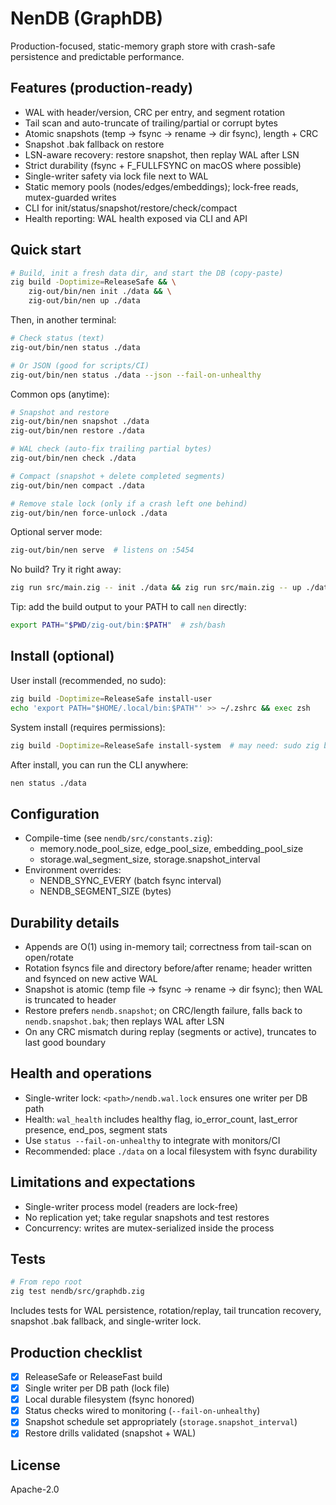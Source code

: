 
# NenDB (GraphDB)

Production-focused, static-memory graph store with crash-safe persistence and predictable performance.

## Features (production-ready)
- WAL with header/version, CRC per entry, and segment rotation
- Tail scan and auto-truncate of trailing/partial or corrupt bytes
- Atomic snapshots (temp → fsync → rename → dir fsync), length + CRC
- Snapshot .bak fallback on restore
- LSN-aware recovery: restore snapshot, then replay WAL after LSN
- Strict durability (fsync + F_FULLFSYNC on macOS where possible)
- Single-writer safety via lock file next to WAL
- Static memory pools (nodes/edges/embeddings); lock-free reads, mutex-guarded writes
- CLI for init/status/snapshot/restore/check/compact
- Health reporting: WAL health exposed via CLI and API

## Quick start

```bash
# Build, init a fresh data dir, and start the DB (copy-paste)
zig build -Doptimize=ReleaseSafe && \
    zig-out/bin/nen init ./data && \
    zig-out/bin/nen up ./data
```

Then, in another terminal:

```bash
# Check status (text)
zig-out/bin/nen status ./data

# Or JSON (good for scripts/CI)
zig-out/bin/nen status ./data --json --fail-on-unhealthy
```

Common ops (anytime):

```bash
# Snapshot and restore
zig-out/bin/nen snapshot ./data
zig-out/bin/nen restore ./data

# WAL check (auto-fix trailing partial bytes)
zig-out/bin/nen check ./data

# Compact (snapshot + delete completed segments)
zig-out/bin/nen compact ./data

# Remove stale lock (only if a crash left one behind)
zig-out/bin/nen force-unlock ./data
```

Optional server mode:

```bash
zig-out/bin/nen serve  # listens on :5454
```

No build? Try it right away:

```bash
zig run src/main.zig -- init ./data && zig run src/main.zig -- up ./data
```

Tip: add the build output to your PATH to call `nen` directly:

```bash
export PATH="$PWD/zig-out/bin:$PATH"  # zsh/bash
```

## Install (optional)

User install (recommended, no sudo):

```bash
zig build -Doptimize=ReleaseSafe install-user
echo 'export PATH="$HOME/.local/bin:$PATH"' >> ~/.zshrc && exec zsh
```

System install (requires permissions):

```bash
zig build -Doptimize=ReleaseSafe install-system  # may need: sudo zig build ...
```

After install, you can run the CLI anywhere:

```bash
nen status ./data
```

## Configuration
- Compile-time (see `nendb/src/constants.zig`):
    - memory.node_pool_size, edge_pool_size, embedding_pool_size
    - storage.wal_segment_size, storage.snapshot_interval
- Environment overrides:
    - NENDB_SYNC_EVERY (batch fsync interval)
    - NENDB_SEGMENT_SIZE (bytes)

## Durability details
- Appends are O(1) using in-memory tail; correctness from tail-scan on open/rotate
- Rotation fsyncs file and directory before/after rename; header written and fsynced on new active WAL
- Snapshot is atomic (temp file → fsync → rename → dir fsync); then WAL is truncated to header
- Restore prefers `nendb.snapshot`; on CRC/length failure, falls back to `nendb.snapshot.bak`; then replays WAL after LSN
- On any CRC mismatch during replay (segments or active), truncates to last good boundary

## Health and operations
- Single-writer lock: `<path>/nendb.wal.lock` ensures one writer per DB path
- Health: `wal_health` includes healthy flag, io_error_count, last_error presence, end_pos, segment stats
- Use `status --fail-on-unhealthy` to integrate with monitors/CI
- Recommended: place `./data` on a local filesystem with fsync durability

## Limitations and expectations
- Single-writer process model (readers are lock-free)
- No replication yet; take regular snapshots and test restores
- Concurrency: writes are mutex-serialized inside the process

## Tests
```bash
# From repo root
zig test nendb/src/graphdb.zig
```
Includes tests for WAL persistence, rotation/replay, tail truncation recovery, snapshot .bak fallback, and single-writer lock.

## Production checklist
- [x] ReleaseSafe or ReleaseFast build
- [x] Single writer per DB path (lock file)
- [x] Local durable filesystem (fsync honored)
- [x] Status checks wired to monitoring (`--fail-on-unhealthy`)
- [x] Snapshot schedule set appropriately (`storage.snapshot_interval`)
- [x] Restore drills validated (snapshot + WAL)

## License
Apache-2.0
